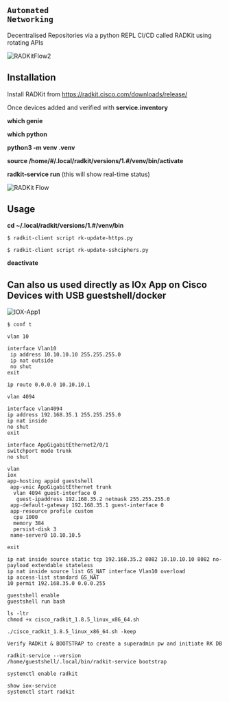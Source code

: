 

## <code copy>Automated Networking</code>

Decentralised Repositories via a python REPL CI/CD called RADKit using rotating APIs

![RADKitFlow2](https://iili.io/FYrAG9I.md.png)

## Installation

Install RADKit from https://radkit.cisco.com/downloads/release/

Once devices added and verified with **service.inventory**

**which genie**

**which python**

**python3 -m venv .venv**

**source /home/#/.local/radkit/versions/1.#/venv/bin/activate**

**radkit-service run** (this will show real-time status)

![RADKit Flow](https://iili.io/FYrC0iB.md.png)

## Usage


**cd ~/.local/radkit/versions/1.#/venv/bin**

```
$ radkit-client script rk-update-https.py
```
```
$ radkit-client script rk-update-sshciphers.py
```

**deactivate**

## Can also us used directly as IOx App on Cisco Devices with USB guestshell/docker

![IOX-App1](https://iili.io/FYrGCYu.md.jpg)

```
$ conf t

vlan 10

interface Vlan10
 ip address 10.10.10.10 255.255.255.0
 ip nat outside
 no shut
exit 

ip route 0.0.0.0 10.10.10.1

vlan 4094

interface vlan4094 
ip address 192.168.35.1 255.255.255.0
ip nat inside
no shut
exit

interface AppGigabitEthernet2/0/1
switchport mode trunk
no shut

vlan 
iox 
app-hosting appid guestshell
 app-vnic AppGigabitEthernet trunk
  vlan 4094 guest-interface 0
   guest-ipaddress 192.168.35.2 netmask 255.255.255.0
 app-default-gateway 192.168.35.1 guest-interface 0
 app-resource profile custom
  cpu 1000
  memory 384
  persist-disk 3
 name-server0 10.10.10.5

exit

ip nat inside source static tcp 192.168.35.2 8082 10.10.10.10 8082 no-payload extendable stateless
ip nat inside source list GS_NAT interface Vlan10 overload
ip access-list standard GS_NAT
10 permit 192.168.35.0 0.0.0.255

guestshell enable
guestshell run bash

ls -ltr
chmod +x cisco_radkit_1.8.5_linux_x86_64.sh 

./cisco_radkit_1.8.5_linux_x86_64.sh -keep

Verify RADKit & BOOTSTRAP to create a superadmin pw and initiate RK DB

radkit-service --version
/home/guestshell/.local/bin/radkit-service bootstrap

systemctl enable radkit

show iox-service
systemctl start radkit

```